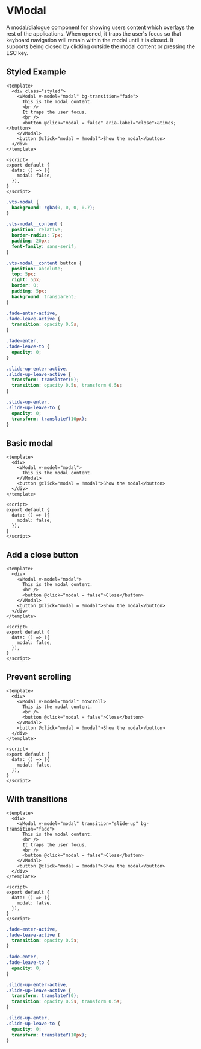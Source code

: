 # VModal

A modal/dialogue component for showing users content which overlays the rest of the applications. When opened, it traps the user's focus so that keyboard navigation will remain within the modal until it is closed. It supports being closed by clicking outside the modal content or pressing the ESC key.

## Styled Example

```vue live
<template>
  <div class="styled">
    <VModal v-model="modal" bg-transition="fade">
      This is the modal content.
      <br />
      It traps the user focus.
      <br />
      <button @click="modal = false" aria-label="close">&times;</button>
    </VModal>
    <button @click="modal = !modal">Show the modal</button>
  </div>
</template>

<script>
export default {
  data: () => ({
    modal: false,
  }),
}
</script>
```

```css
.vts-modal {
  background: rgba(0, 0, 0, 0.7);
}

.vts-modal__content {
  position: relative;
  border-radius: 7px;
  padding: 20px;
  font-family: sans-serif;
}

.vts-modal__content button {
  position: absolute;
  top: 5px;
  right: 5px;
  border: 0;
  padding: 5px;
  background: transparent;
}

.fade-enter-active,
.fade-leave-active {
  transition: opacity 0.5s;
}

.fade-enter,
.fade-leave-to {
  opacity: 0;
}

.slide-up-enter-active,
.slide-up-leave-active {
  transform: translateY(0);
  transition: opacity 0.5s, transform 0.5s;
}

.slide-up-enter,
.slide-up-leave-to {
  opacity: 0;
  transform: translateY(10px);
}
```

## Basic modal

```vue live
<template>
  <div>
    <VModal v-model="modal">
      This is the modal content.
    </VModal>
    <button @click="modal = !modal">Show the modal</button>
  </div>
</template>

<script>
export default {
  data: () => ({
    modal: false,
  }),
}
</script>
```

## Add a close button

```vue live
<template>
  <div>
    <VModal v-model="modal">
      This is the modal content.
      <br />
      <button @click="modal = false">Close</button>
    </VModal>
    <button @click="modal = !modal">Show the modal</button>
  </div>
</template>

<script>
export default {
  data: () => ({
    modal: false,
  }),
}
</script>
```

## Prevent scrolling

```vue live
<template>
  <div>
    <VModal v-model="modal" noScroll>
      This is the modal content.
      <br />
      <button @click="modal = false">Close</button>
    </VModal>
    <button @click="modal = !modal">Show the modal</button>
  </div>
</template>

<script>
export default {
  data: () => ({
    modal: false,
  }),
}
</script>
```

## With transitions

```vue live
<template>
  <div>
    <VModal v-model="modal" transition="slide-up" bg-transition="fade">
      This is the modal content.
      <br />
      It traps the user focus.
      <br />
      <button @click="modal = false">Close</button>
    </VModal>
    <button @click="modal = !modal">Show the modal</button>
  </div>
</template>

<script>
export default {
  data: () => ({
    modal: false,
  }),
}
</script>
```

```css
.fade-enter-active,
.fade-leave-active {
  transition: opacity 0.5s;
}

.fade-enter,
.fade-leave-to {
  opacity: 0;
}

.slide-up-enter-active,
.slide-up-leave-active {
  transform: translateY(0);
  transition: opacity 0.5s, transform 0.5s;
}

.slide-up-enter,
.slide-up-leave-to {
  opacity: 0;
  transform: translateY(10px);
}
```
